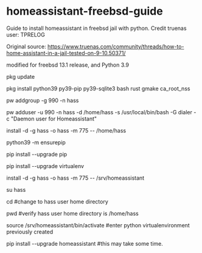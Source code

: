 # homeassistant-freebsd-guide


Guide to install homeassistant in freebsd jail with python.  Credit truenas user: TPRELOG

Original source: https://www.truenas.com/community/threads/how-to-home-assistant-in-a-jail-tested-on-9-10.50371/

modified for freebsd 13.1 release, and Python 3.9



pkg update

pkg install python39 py39-pip py39-sqlite3 bash rust gmake ca_root_nss

pw addgroup -g 990 -n hass

pw adduser -u 990 -n hass -d /home/hass -s /usr/local/bin/bash -G dialer -c "Daemon user for Homeassistant"

install -d -g hass -o hass -m 775 -- /home/hass

python39 -m ensurepip

pip install --upgrade pip

pip install --upgrade virtualenv

install -d -g hass -o hass -m 775 -- /srv/homeassistant

su hass

cd  #change to hass user home directory

pwd #verify hass user home directory is /home/hass

source /srv/homeassistant/bin/activate  #enter python virtualenvironment previously created

pip install --upgrade homeassistant #this may take some time.

